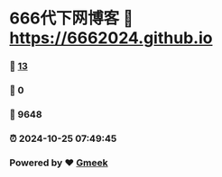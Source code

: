 # 666代下网博客 :link: https://6662024.github.io 
### :page_facing_up: [13](https://6662024.github.io/tag.html) 
### :speech_balloon: 0 
### :hibiscus: 9648 
### :alarm_clock: 2024-10-25 07:49:45 
### Powered by :heart: [Gmeek](https://github.com/Meekdai/Gmeek)
